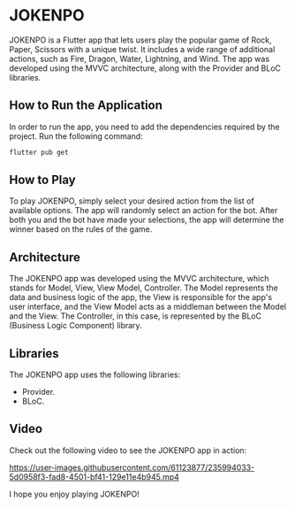 # JOKENPO

JOKENPO is a Flutter app that lets users play the popular game of Rock, Paper, Scissors with a unique twist. It includes a wide range of additional actions, such as Fire, Dragon, Water, Lightning, and Wind. The app was developed using the MVVC architecture, along with the Provider and BLoC libraries.

## How to Run the Application

In order to run the app, you need to add the dependencies required by the project. Run the following command:

``` bash
flutter pub get
```

## How to Play

To play JOKENPO, simply select your desired action from the list of available options. The app will randomly select an action for the bot. After both you and the bot have made your selections, the app will determine the winner based on the rules of the game.

## Architecture

The JOKENPO app was developed using the MVVC architecture, which stands for Model, View, View Model, Controller. The Model represents the data and business logic of the app, the View is responsible for the app's user interface, and the View Model acts as a middleman between the Model and the View. The Controller, in this case, is represented by the BLoC (Business Logic Component) library.

## Libraries

The JOKENPO app uses the following libraries:

-   Provider.
-   BLoC.

## Video

Check out the following video to see the JOKENPO app in action:

https://user-images.githubusercontent.com/61123877/235994033-5d0958f3-fad8-4501-bf41-129e11e4b945.mp4


I hope you enjoy playing JOKENPO!
